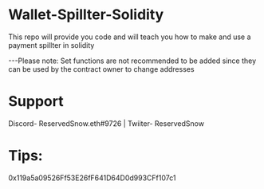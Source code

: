 # Wallet-Spillter-Solidity
This repo will provide you code and will teach you how to make and use a payment spillter in solidity

---Please note: Set functions are not recommended to be added since they can be used by the contract owner to change addresses

# Support 
Discord- ReservedSnow.eth#9726 | Twiiter- ReservedSnow
# Tips:
0x119a5a09526Ff53E26fF641D64D0d993CFf107c1

